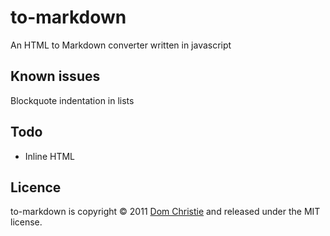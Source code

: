 # to-markdown

An HTML to Markdown converter written in javascript

## Known issues

Blockquote indentation in lists

## Todo

* Inline HTML

## Licence

to-markdown is copyright &copy; 2011 [Dom Christie](http://domchristie.co.uk) and released under the MIT license.